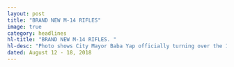 ```yaml
---
layout: post
title: "BRAND NEW M-14 RIFLES"
image: true
category: headlines
hl-title: "BRAND NEW M-14 RIFLES. "
hl-desc: "Photo shows City Mayor Baba Yap officially turning over the 10 brand new rifles to the Special Weapons and Tactics (SWAT) under City PNP Chief P/Supt. PatricioDegay Jr. (Photo: City Media Bureau)"
dated: August 12 - 18, 2018
---
```

